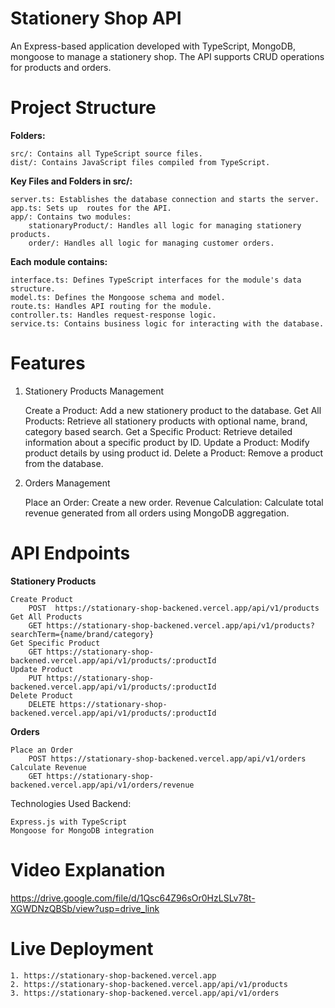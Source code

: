 # Stationery Shop API

An Express-based application developed with TypeScript, MongoDB, mongoose to manage a stationery shop. The API supports CRUD operations for products and orders.

# Project Structure

**Folders:**

    src/: Contains all TypeScript source files.
    dist/: Contains JavaScript files compiled from TypeScript.

**Key Files and Folders in src/:**

    server.ts: Establishes the database connection and starts the server.
    app.ts: Sets up  routes for the API.
    app/: Contains two modules:
        stationaryProduct/: Handles all logic for managing stationery products.
        order/: Handles all logic for managing customer orders.

**Each module contains:**

    interface.ts: Defines TypeScript interfaces for the module's data structure.
    model.ts: Defines the Mongoose schema and model.
    route.ts: Handles API routing for the module.
    controller.ts: Handles request-response logic.
    service.ts: Contains business logic for interacting with the database.

# Features

1. Stationery Products Management

    Create a Product: Add a new stationery product to the database.
    Get All Products: Retrieve all stationery products with optional name, brand, category based search.
    Get a Specific Product: Retrieve detailed information about a specific product by ID.
    Update a Product: Modify product details by using product id.
    Delete a Product: Remove a product from the database.

2. Orders Management

    Place an Order: Create a new order.
    Revenue Calculation: Calculate total revenue generated from all orders using MongoDB aggregation.

# API Endpoints
 
 **Stationery Products**

    Create Product
        POST  https://stationary-shop-backened.vercel.app/api/v1/products
    Get All Products
        GET https://stationary-shop-backened.vercel.app/api/v1/products?searchTerm={name/brand/category}
    Get Specific Product
        GET https://stationary-shop-backened.vercel.app/api/v1/products/:productId
    Update Product
        PUT https://stationary-shop-backened.vercel.app/api/v1/products/:productId
    Delete Product
        DELETE https://stationary-shop-backened.vercel.app/api/v1/products/:productId

**Orders**

    Place an Order
        POST https://stationary-shop-backened.vercel.app/api/v1/orders
    Calculate Revenue
        GET https://stationary-shop-backened.vercel.app/api/v1/orders/revenue

Technologies Used
Backend:

    Express.js with TypeScript
    Mongoose for MongoDB integration

# Video Explanation

   https://drive.google.com/file/d/1Qsc64Z96sOr0HzLSLv78t-XGWDNzQBSb/view?usp=drive_link

# Live Deployment
    1. https://stationary-shop-backened.vercel.app
    2. https://stationary-shop-backened.vercel.app/api/v1/products
    3. https://stationary-shop-backened.vercel.app/api/v1/orders

